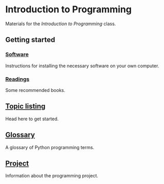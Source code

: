# Introduction to Programming

Materials for the *Introduction to Programming* class.

## Getting started

### [Software](software)

Instructions for installing the necessary software on your own computer.

### [Readings](readings)

Some recommended books.

## [Topic listing](topics)

Head here to get started.

## [Glossary](topics/extras/glossary.md)

A glossary of Python programming terms.

## [Project](project)

Information about the programming project.
